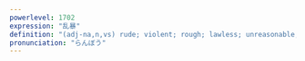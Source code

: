 ```yaml
---
powerlevel: 1702
expression: "乱暴"
definition: "(adj-na,n,vs) rude; violent; rough; lawless; unreasonable; reckless; (P)"
pronunciation: "らんぼう"
---
```

